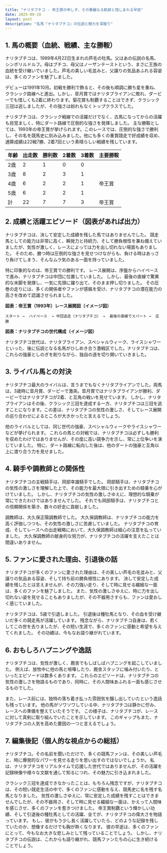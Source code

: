 ```yaml
---
title: "ナリタブチコ - 帝王賞の申し子、その華麗なる軌跡と惜しまれる早逝"
date: 2025-09-19
layout: post
description: "名馬『ナリタブチコ』の伝説と魅力を深堀り"
---
```


## 1. 馬の概要（血統、戦績、主な勝鞍）

ナリタブチコは、1989年4月22日生まれの芦毛の牡馬。父はあの伝説の名馬、シンボリルドルフ。母はブチコ、母父はノーザンテーストという、まさに王族の血統を受け継いでいました。芦毛の美しい毛並みと、父譲りの気品あふれる容姿は、多くのファンを魅了しました。

デビューは1991年10月。初戦を勝利で飾ると、その後も順調に勝ち星を重ね、クラシック路線へと進出。しかし、皐月賞ではナリタブライアンに敗れ、ダービーでも惜しくも2着に終わります。菊花賞も制覇することはできず、クラシック三冠は逃しましたが、その強さは紛れもなくトップクラスでした。

ナリタブチコは、クラシック戦線での活躍だけでなく、古馬になってからの活躍も目覚ましく、特にダート路線で圧倒的な強さを発揮しました。  主な勝鞍としては、1993年の帝王賞が挙げられます。このレースでは、圧倒的な強さで勝利し、その名を競馬史に刻み込みました。他にも多くの重賞競走で好成績を収め、通算成績は22戦7勝、2着7回という素晴らしい戦績を残しています。  

| 年齢 | 出走数 | 勝利数 | 2着数 | 3着数 | 主要勝鞍 |
|---|---|---|---|---|---|
| 2歳 | 2 | 1 | 0 | 0 |  |
| 3歳 | 8 | 2 | 3 | 1 |  |
| 4歳 | 6 | 2 | 2 | 1 | 帝王賞 |
| 5歳 | 6 | 2 | 2 | 1 |  |
| 計 | 22 | 7 | 7 | 3 | 帝王賞 |


## 2. 成績と活躍エピソード（図表があれば出力）

ナリタブチコは、決して安定した成績を残した馬ではありませんでした。  競走馬としての能力は非常に高く、瞬発力と持続力、そして勝負根性を兼ね備えていましたが、気性が激しく、レースによっては力を出し切れない場面もありました。  そのため、勝つ時は圧倒的な強さを見せつけながらも、負ける時はあっさり負けてしまう、そんなムラ気のある一面を持っていました。

特に印象的なのは、帝王賞での勝利です。  レース展開は、序盤からハイペースで進み、ナリタブチコは中団に位置していました。  しかし、最後の直線で驚異的な末脚を発揮し、一気に先頭に躍り出て、そのまま押し切りました。  その圧巻の走りには、多くの関係者やファンが感銘を受け、ナリタブチコの潜在能力の高さを改めて認識させられました。

**図表：帝王賞（1993年）レース展開図（イメージ図）**

```
スタート →  ハイペース  → 中団追走（ナリタブチコ） →  最後の直線でスパート →  圧勝
```

**図表：ナリタブチコの世代構成（イメージ図）**

ナリタブチコ世代は、ナリタブライアン、スペシャルウィーク、ライスシャワーといった、後に伝説となる名馬がひしめき合う激戦区でした。ナリタブチコは、これらの強豪としのぎを削りながら、独自の道を切り開いていきました。


## 3. ライバル馬との対決

ナリタブチコ最大のライバルは、言うまでもなくナリタブライアンでした。両馬は、3歳時に皐月賞、ダービーで激突。皐月賞ではナリタブライアンが勝利、ダービーではナリタブチコが2着、と互角の戦いを見せています。  しかし、ナリタブライアンはその後、クラシック三冠を達成する一方、ナリタブチコは三冠を逃すことになります。この差は、ナリタブチコの気性の激しさ、そしてレース展開の巡り合わせによるところが大きかったと言えるでしょう。

他のライバルとしては、同じ世代の強豪、スペシャルウィークやライスシャワーなどが挙げられます。  これらの馬との対戦では、ナリタブチコは必ずしも勝利を収めたわけではありませんが、その度に高い競争力を示し、常に上位争いを演じていました。  特に、ダート路線に転向した後は、他のダートの強豪と互角以上に渡り合う力を見せました。


## 4. 騎手や調教師との関係性

ナリタブチコの主戦騎手は、岡部幸雄騎手でした。  岡部騎手は、ナリタブチコの気性の激しさを理解した上で、その能力を最大限に引き出すための騎乗を心がけていました。  しかし、ナリタブチコの気性の激しさゆえに、理想的な騎乗が常にできたわけではありませんでした。  それでも岡部騎手は、ナリタブチコとの信頼関係を築き、数々の好走に貢献しました。

調教師は、大久保正陽調教師でした。  大久保調教師は、ナリタブチコの能力を高く評価しつつも、その気性の激しさに苦慮していました。  ナリタブチコの育成、そしてレースへの出走戦略において、大久保調教師は細心の注意を払っていました。  大久保調教師の献身的な努力が、ナリタブチコの活躍を支えたことは間違いありません。


## 5. ファンに愛された理由、引退後の話

ナリタブチコが多くのファンに愛された理由は、その美しい芦毛の毛並みと、父譲りの気品ある容姿、そして持ち前の勝負根性にあります。  決して安定した成績を残したとは言えませんが、その力強い走り、そして時に見せる繊細な一面は、多くのファンを魅了しました。  また、気性の激しさゆえに、時に力を出し切れない姿を見せることもありましたが、その不器用さすらも、ファンは愛おしく感じていました。

ナリタブチコは、5歳で引退しました。  引退後は種牡馬となり、その血を受け継いだ多くの競走馬が活躍しています。  残念ながら、ナリタブチコ自身は、若くしてこの世を去りましたが、その短い生涯で、多くのファンに感動と希望を与えてくれました。  その功績は、今もなお語り継がれています。


## 6. おもしろハプニングや逸話

ナリタブチコは、気性が激しく、厩舎でもしばしばハプニングを起こしていました。  例えば、放牧中に他の馬と喧嘩したり、厩舎スタッフに噛み付いたり、といったエピソードは数多くあります。  これらのエピソードは、ナリタブチコの気性の激しさを物語るものであり、同時に、その人間味あふれる一面も感じさせるものでした。

また、レース前には、独特の落ち着き払った雰囲気を醸し出していたという逸話も残っています。  他の馬がソワソワしている中、ナリタブチコは静かに佇み、レースへの準備を整えていたそうです。  この様子は、ナリタブチコが、レースに対して真剣に取り組んでいたことを示しています。  このギャップもまた、ナリタブチコの人気を高めた要因の一つと言えるでしょう。


## 7. 編集後記（個人的な視点からの総括）

ナリタブチコ。その名前を聞いただけで、多くの競馬ファンは、その美しい芦毛と、時に爆発的なパワーを見せる走りを思い出すのではないでしょうか。  私は、ナリタブチコをリアルタイムで応援した世代ではありませんが、その活躍を記録映像や様々な文献を通して知るにつれ、その魅力に引き込まれました。

クラシック三冠を達成できなかったことは、もちろん残念ですが、ナリタブチコは、その短い競走生活の中で、多くのファンに感動を与え、競馬史に名を残す名馬となりました。  気性の激しさゆえに、常に安定した成績を残すことはできませんでしたが、その不器用さ、そして時に見せる繊細な一面は、かえって人間味を感じさせ、多くのファンを惹きつけました。  帝王賞制覇という輝かしい功績、そして引退後の種牡馬としての活躍、全てが、ナリタブチコの偉大さを物語っています。  もし、彼がもう少し長く活躍していたら、どのような記録を残していたのか、想像するだけでも胸が熱くなります。  彼の早逝は、多くのファンにとって、今もなお大きな悲しみとして残っていることでしょう。  しかし、ナリタブチコの伝説は、これからも語り継がれ、競馬ファンたちの心に生き続けることでしょう。
